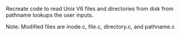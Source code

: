 Recreate code to read Unix V6 files and directories from disk from pathname lookups the user inputs.

Note: Modified files are inode.c, file.c, directory.c, and pathname.c
